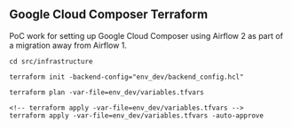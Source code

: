 ## Google Cloud Composer Terraform

PoC work for setting up Google Cloud Composer using Airflow 2 as part of a migration away from Airflow 1.

```
cd src/infrastructure

terraform init -backend-config="env_dev/backend_config.hcl"

terraform plan -var-file=env_dev/variables.tfvars

<!-- terraform apply -var-file=env_dev/variables.tfvars -->
terraform apply -var-file=env_dev/variables.tfvars -auto-approve
```

